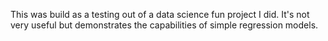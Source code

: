 This was build as a testing out of a data science fun project I did. It's not very useful but demonstrates the capabilities of simple regression models.

